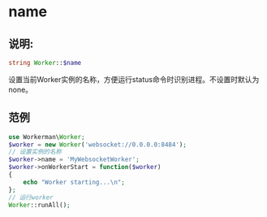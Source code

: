 # name

## 说明:
```php
string Worker::$name
```

设置当前Worker实例的名称，方便运行status命令时识别进程。不设置时默认为none。


## 范例

```php
use Workerman\Worker;
$worker = new Worker('websocket://0.0.0.0:8484');
// 设置实例的名称
$worker->name = 'MyWebsocketWorker';
$worker->onWorkerStart = function($worker)
{
    echo "Worker starting...\n";
};
// 运行worker
Worker::runAll();
```
